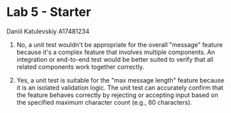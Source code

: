 # Lab 5 - Starter

Daniil Katulevskiy A17481234

1. No, a unit test wouldn't be appropriate for the overall "message" feature because it's a complex feature that involves multiple components. An integration or end-to-end test would be better suited to verify that all related components work together correctly.

2. Yes, a unit test is suitable for the "max message length" feature because it is an isolated validation logic. The unit test can accurately confirm that the feature behaves correctly by rejecting or accepting input based on the specified maximum character count (e.g., 80 characters).
